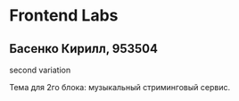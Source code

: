 # Frontend Labs
## Басенко Кирилл, 953504

second variation

Тема для 2го блока: музыкальный стриминговый сервис.
